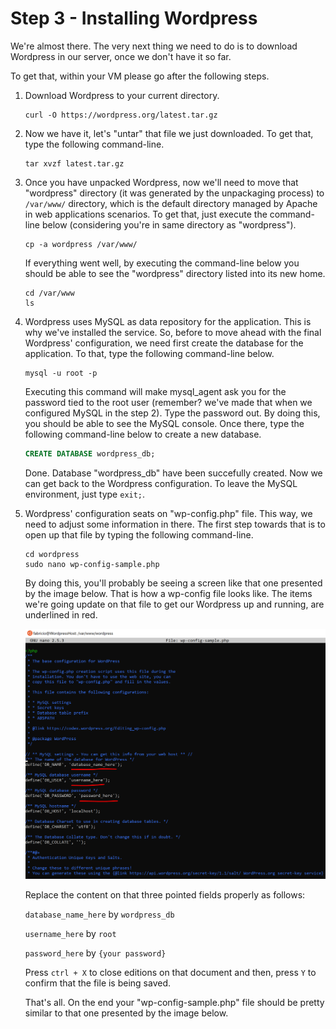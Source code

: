 # Step 3 - Installing Wordpress

We're almost there. The very next thing we need to do is to download Wordpress in our server, once we don't have it so far.

To get that, within your VM please go after the following steps.

1) Download Wordpress to your current directory.

    ```shell
    curl -O https://wordpress.org/latest.tar.gz
    ```

2) Now we have it, let's "untar" that file we just downloaded. To get that, type the following command-line.

    ```shell	
    tar xvzf latest.tar.gz
    ```

3) Once you have unpacked Wordpress, now we'll need to move that "wordpress" directory (it was generated by the unpackaging process) to <code>/var/www/</code> directory, which is the default directory managed by Apache in web applications scenarios. To get that, just execute the command-line below (considering you're in same directory as "wordpress").

    ```shell
    cp -a wordpress /var/www/
    ```

    If everything went well, by executing the command-line below you should be able to see the "wordpress" directory listed into its new home.

    ```shell
    cd /var/www
    ls
    ```

4) Wordpress uses MySQL as data repository for the application. This is why we've installed the service. So, before to move ahead with the final Wordpress' configuration, we need first create the database for the application. To that, type the following command-line below.

    ```shell
    mysql -u root -p
    ```

    Executing this command will make mysql_agent ask you for the password tied to the root user (remember? we've made that when we configured MySQL in the step 2). Type the password out. By doing this, you should be able to see the MySQL console. Once there, type the following command-line below to create a new database.

    ```sql
    CREATE DATABASE wordpress_db;
    ```

    Done. Database "wordpress_db" have been succefully created. Now we can get back to the Wordpress configuration. To leave the MySQL environment, just type <code>exit;</code>.

5) Wordpress' configuration seats on "wp-config.php" file. This way, we need to adjust some information in there. The first step towards that is to open up that file by typing the following command-line.

    ```shell
    cd wordpress
    sudo nano wp-config-sample.php
    ```

    By doing this, you'll probably be seeing a screen like that one presented by the image below. That is how a wp-config file looks like. The items we're going update on that file to get our Wordpress up and running, are underlined in red.

    <img src="https://raw.githubusercontent.com/AzureForEducation/demo-wordpressvm/master/images/wordpress-vm-nano.PNG" width="600" />

    Replace the content on that three pointed fields properly as follows:

    <code>database_name_here</code> by <code>wordpress_db</code>

    <code>username_here</code> by <code>root</code>

    <code>password_here</code> by <code>{your password}</code>

    Press <code>ctrl + X</code> to close editions on that document and then, press <code>Y</code> to confirm that the file is being saved.
    
    That's all. On the end your "wp-config-sample.php" file should be pretty similar to that one presented by the image below.

    